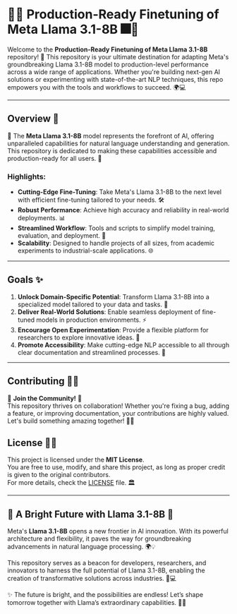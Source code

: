 # 🎇✨ Production-Ready Finetuning of Meta Llama 3.1-8B 🎆🚀

Welcome to the **Production-Ready Finetuning of Meta Llama 3.1-8B** repository! 🌟 This repository is your ultimate destination for adapting Meta's groundbreaking Llama 3.1-8B model to production-level performance across a wide range of applications. Whether you're building next-gen AI solutions or experimenting with state-of-the-art NLP techniques, this repo empowers you with the tools and workflows to succeed. 🌍💻

---

## Overview 🌠

🎯 The **Meta Llama 3.1-8B** model represents the forefront of AI, offering unparalleled capabilities for natural language understanding and generation. This repository is dedicated to making these capabilities accessible and production-ready for all users. 🌈

### Highlights:
- **Cutting-Edge Fine-Tuning**: Take Meta's Llama 3.1-8B to the next level with efficient fine-tuning tailored to your needs. 🛠️
- **Robust Performance**: Achieve high accuracy and reliability in real-world deployments. 📊
- **Streamlined Workflow**: Tools and scripts to simplify model training, evaluation, and deployment. 🔄
- **Scalability**: Designed to handle projects of all sizes, from academic experiments to industrial-scale applications. 🌐

---

## Goals ✨

1. **Unlock Domain-Specific Potential**: Transform Llama 3.1-8B into a specialized model tailored to your data and tasks. 🧠
2. **Deliver Real-World Solutions**: Enable seamless deployment of fine-tuned models in production environments. ⚡
3. **Encourage Open Experimentation**: Provide a flexible platform for researchers to explore innovative ideas. 🔬
4. **Promote Accessibility**: Make cutting-edge NLP accessible to all through clear documentation and streamlined processes. 📘

---

## Contributing 🚀🌟

🎉 **Join the Community!** 🎉  
This repository thrives on collaboration! Whether you're fixing a bug, adding a feature, or improving documentation, your contributions are highly valued. Let's build something amazing together! 💪💡

## License 📜✨

This project is licensed under the **MIT License**.  
You are free to use, modify, and share this project, as long as proper credit is given to the original contributors.  
For more details, check the [LICENSE](LICENSE) file. 🏛️  

---

## 🌠 A Bright Future with Llama 3.1-8B 🌠

Meta's **Llama 3.1-8B** opens a new frontier in AI innovation. With its powerful architecture and flexibility, it paves the way for groundbreaking advancements in natural language processing. 🌍💡  

This repository serves as a beacon for developers, researchers, and innovators to harness the full potential of Llama 3.1-8B, enabling the creation of transformative solutions across industries. 🚀💻  

✨ The future is bright, and the possibilities are endless! Let’s shape tomorrow together with Llama’s extraordinary capabilities. 🎇🎆
